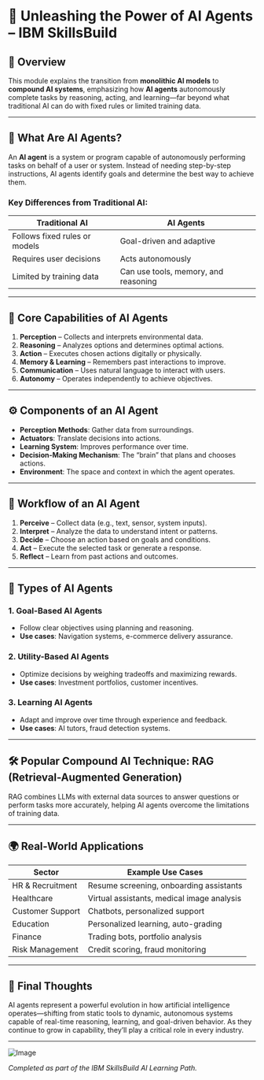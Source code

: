 # 🧠 Unleashing the Power of AI Agents – IBM SkillsBuild

## 📘 Overview
This module explains the transition from **monolithic AI models** to **compound AI systems**, emphasizing how **AI agents** autonomously complete tasks by reasoning, acting, and learning—far beyond what traditional AI can do with fixed rules or limited training data.

---

## 🤖 What Are AI Agents?

An **AI agent** is a system or program capable of autonomously performing tasks on behalf of a user or system. Instead of needing step-by-step instructions, AI agents identify goals and determine the best way to achieve them.

### Key Differences from Traditional AI:
| Traditional AI | AI Agents |
|----------------|-----------|
| Follows fixed rules or models | Goal-driven and adaptive |
| Requires user decisions | Acts autonomously |
| Limited by training data | Can use tools, memory, and reasoning |

---

## 🧩 Core Capabilities of AI Agents

1. **Perception** – Collects and interprets environmental data.
2. **Reasoning** – Analyzes options and determines optimal actions.
3. **Action** – Executes chosen actions digitally or physically.
4. **Memory & Learning** – Remembers past interactions to improve.
5. **Communication** – Uses natural language to interact with users.
6. **Autonomy** – Operates independently to achieve objectives.

---

## ⚙️ Components of an AI Agent

- **Perception Methods**: Gather data from surroundings.
- **Actuators**: Translate decisions into actions.
- **Learning System**: Improves performance over time.
- **Decision-Making Mechanism**: The “brain” that plans and chooses actions.
- **Environment**: The space and context in which the agent operates.

---

## 🔄 Workflow of an AI Agent

1. **Perceive** – Collect data (e.g., text, sensor, system inputs).
2. **Interpret** – Analyze the data to understand intent or patterns.
3. **Decide** – Choose an action based on goals and conditions.
4. **Act** – Execute the selected task or generate a response.
5. **Reflect** – Learn from past actions and outcomes.

---

## 🧠 Types of AI Agents

### 1. Goal-Based AI Agents
- Follow clear objectives using planning and reasoning.
- **Use cases**: Navigation systems, e-commerce delivery assurance.

### 2. Utility-Based AI Agents
- Optimize decisions by weighing tradeoffs and maximizing rewards.
- **Use cases**: Investment portfolios, customer incentives.

### 3. Learning AI Agents
- Adapt and improve over time through experience and feedback.
- **Use cases**: AI tutors, fraud detection systems.

---

## 🛠 Popular Compound AI Technique: RAG (Retrieval-Augmented Generation)

RAG combines LLMs with external data sources to answer questions or perform tasks more accurately, helping AI agents overcome the limitations of training data.

---

## 🌍 Real-World Applications

| Sector             | Example Use Cases                                         |
|--------------------|-----------------------------------------------------------|
| HR & Recruitment    | Resume screening, onboarding assistants                  |
| Healthcare          | Virtual assistants, medical image analysis              |
| Customer Support    | Chatbots, personalized support                          |
| Education           | Personalized learning, auto-grading                     |
| Finance             | Trading bots, portfolio analysis                        |
| Risk Management     | Credit scoring, fraud monitoring                        |

---

## 🧭 Final Thoughts

AI agents represent a powerful evolution in how artificial intelligence operates—shifting from static tools to dynamic, autonomous systems capable of real-time reasoning, learning, and goal-driven behavior. As they continue to grow in capability, they’ll play a critical role in every industry.

---

![Image](https://github.com/user-attachments/assets/89803795-728d-4b96-8df3-2ab5ac12f8a2)

*Completed as part of the IBM SkillsBuild AI Learning Path.*
